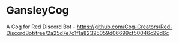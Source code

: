 # GansleyCog
A Cog for Red Discord Bot - https://github.com/Cog-Creators/Red-DiscordBot/tree/2a25d7e7c1f1a82325059d06699cf50046c29d6c
